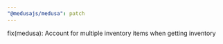 ```yaml
---
"@medusajs/medusa": patch
---
```


fix(medusa): Account for multiple inventory items when getting inventory

